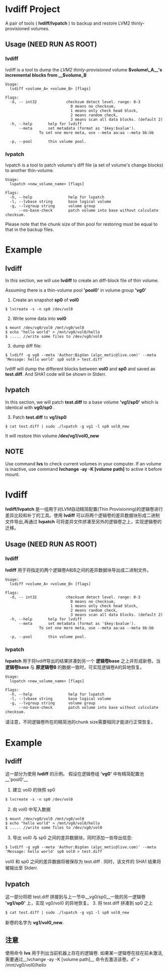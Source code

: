 # lvdiff Project

A pair of tools ( __lvdiff/lvpatch__ ) to backup and restore LVM2 thinly-provisioned volumes.


## Usage (__NEED RUN AS ROOT__)

### lvdiff
lvdiff is a tool to dump the _LVM2 thinly-provisioned_ volume __$volume\_A__'s incremental blocks from __$volume\_B__

```
Usage:
  lvdiff <volume_A> <volume_B> [flags]

Flags:
  -d, -- int32             checksum detect level. range: 0-3 
							 0 means no checksum, 
							 1 means only check head block, 
							 2 means random check, 
							 3 means scan all data blocks. (default 2)
  -h, --help       help for lvdiff
      --meta       set metadata (format as '$key:$value').
 	           To set one more meta, use --meta aa:aa --meta bb:bb

  -p, --pool       thin volume pool.
```


### lvpatch
lvpatch is a tool to patch volume's diff file (a set of volume's change blocks) to another thin-volume.  

```
Usage:
  lvpatch <new_volume_name> [flags]

Flags:
  -h, --help                help for lvpatch
  -l, --lvbase string       base logical volume
  -g, --lvgroup string      volume group
      --no-base-check       patch volume into base without calculate checksum.
```

Please note that the chunk size of thin pool for restoring must be equal to that in the backup files.

# Example

## lvdiff 
In this section, we  will use __lvdiff__ to create an diff-block file of thin volume.

Assuming there is a thin-volume pool __'pool0'__ in volume group __'vg0'__

1. Create an snapshot __sp0__ of __vol0__
```
$ lvcreate -s -n sp0 /dev/vol0 
```
2. Write some data into __vol0__
```
$ mount /dev/vg0/vol0 /mnt/vg0/vol0
$ echo "hello world" > /mnt/vg0/vol0/hello
$ ..... //write some files to /dev/vg0/vol0
```
3. dump diff file:
```
$ lvdiff -g vg0 --meta 'Author:BigVan (alpc_metic@live.com)' --meta 'Message: hello world' sp0 vol0 > test.diff
```
lvdiff will dump the different blocks between __vol0__ and __sp0__ and saved as __test.diff__. And SHA1 code will be shown in Stderr.

## lvpatch
In this  section, we will patch __test.diff__ to a base volume __'vg1/sp0'__ which is identical with __vg0/sp0__ . 

3. Patch __test.diff__ to __vg1/sp0__
```
$ cat test.diff | sudo ./lvpatch -g vg1 -l sp0 vol0_new
``` 
  It will restore thin volume __/dev/vg1/vol0_new__
  
## NOTE
Use command __lvs__ to check current volumes in your computer. If an volume is inactive, use command __lvchange -ay -K [volume path]__ to active it before mount.

# lvdiff

__lvdiff/lvpatch__ 是一组用于对LVM自动精简配置(Thin Provisioning)的逻辑卷进行差异比较和补丁的工具。使用 __lvdiff__ 可以将两个逻辑卷的差异数据块形成二进制文件导出,再通过 __lvpatch__ 可将差异文件拼凑至另外的逻辑卷之上，实现逻辑卷的迁移。


## Usage (__NEED RUN AS ROOT__)

### lvdiff
__lvdiff__ 用于将指定的两个逻辑卷A和B之间的差异数据块导出成二进制文件。
```
Usage:
  lvdiff <volume_A> <volume_B> [flags]

Flags:
  -d, -- int32             checksum detect level. range: 0-3 
							 0 means no checksum, 
							 1 means only check head block, 
							 2 means random check, 
							 3 means scan all data blocks. (default 2)
  -h, --help       help for lvdiff
      --meta       set metadata (format as '$key:$value').
 	           To set one more meta, use --meta aa:aa --meta bb:bb

  -p, --pool       thin volume pool.
```
### lvpatch
__lvpatch__ 用于将lvdiff导出的结果拼凑到另一个 __逻辑卷base__ 之上并形成新卷。当 __逻辑卷base__ 与 __原逻辑卷B__ 的数据一致时，可实现逻辑卷A的异地恢复。

```
Usage:
  lvpatch <new_volume_name> [flags]

Flags:
  -h, --help                help for lvpatch
  -l, --lvbase string       base logical volume
  -g, --lvgroup string      volume group
      --no-base-check       patch volume into base without calculate checksum.
```

请注意，不同逻辑卷所在的精简池的chunk size需要相同才能进行正常恢复。

# Example

## lvdiff 
这一部分为使用 __lvdiff__ 的示例。
假设在逻辑卷组 __'vg0'__ 中有精简配置池__'pool0'__

1. 建立 vol0 的快照 sp0
```
$ lvcreate -s -n sp0 /dev/vol0
```
2. 向 vol0 中写入数据 
```
$ mount /dev/vg0/vol0 /mnt/vg0/vol0
$ echo "hello world" > /mnt/vg0/vol0/hello
$ ..... //write some files to /dev/vg0/vol0
```
3. 导出 vol0 与 sp0 之间的差异数据块，同时添加一些导出信息:
```
$ lvdiff -g vg0 --meta 'Author:BigVan (alpc_metic@live.com)' --meta 'Message: hello world' sp0 vol0 > test.diff
```
vol0 和 sp0 之间的差异数据将被保存为 test.diff . 同时，该文件的 SHA1 结果将被输出至 Stderr.

## lvpatch
这一部分将把 test.diff 拼接到与上一节中__vg0/sp0__一致的另一逻辑卷 __'vg1/sp0'__ 上，实现 vg0/vol0 的异地恢复。
3. 将 test.diff 拼凑到 sp0 之上
```
$ cat test.diff | sudo ./lvpatch -g vg1 -l sp0 vol0_new
``` 
 新卷的名字为 __vg1/vol0_new__.
  
## 注意
使用命令 __lvs__ 用于列出当前机器上存在的逻辑卷. 如果某一逻辑卷在挂在前未激活, 需要通过__lvchange -ay -K [volume path]__ 命令去激活该卷。d" > /mnt/vg0/vol0/hello

